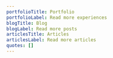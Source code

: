 ```yaml
---
portfolioTitle: Portfolio
portfolioLabel: Read more experiences
blogTitle: Blog
blogLabel: Read more posts
articlesTitle: Articles
articlesLabel: Read more articles
quotes: []
---
```

